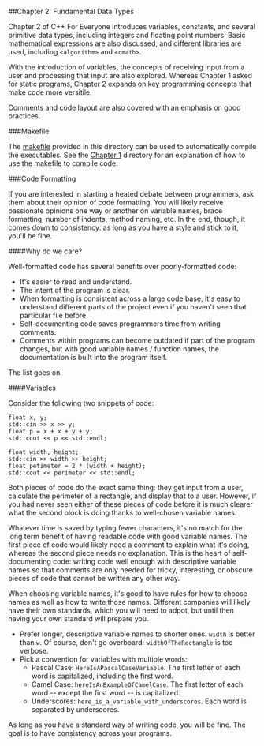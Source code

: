 ##Chapter 2: Fundamental Data Types

Chapter 2 of C++ For Everyone introduces variables, constants, and several primitive data types, including integers and floating point numbers. Basic mathematical expressions are also discussed, and different libraries are used, including `<algorithm>` and `<cmath>`. 

With the introduction of variables, the concepts of receiving input from a user and processing that input are also explored. Whereas Chapter 1 asked for static programs, Chapter 2 expands on key programming concepts that make code more versitile. 

Comments and code layout are also covered with an emphasis on good practices. 

###Makefile

The [makefile](https://github.com/aalogancheney/CPlusPlus_For_Everyone/blob/master/Chapter_2/makefile) provided in this directory can be used to automatically compile the executables. See the [Chapter 1](https://github.com/aalogancheney/CPlusPlus_For_Everyone/tree/master/Chapter_1) directory for an explanation of how to use the makefile to compile code. 

###Code Formatting

If you are interested in starting a heated debate between programmers, ask them about their opinion of code formatting. You will likely receive passionate opinions one way or another on variable names, brace formatting, number of indents, method naming, etc. In the end, though, it comes down to consistency: as long as you have a style and stick to it, you'll be fine.

####Why do we care?

Well-formatted code has several benefits over poorly-formatted code:

+ It's easier to read and understand.
+ The intent of the program is clear.
+ When formatting is consistent across a large code base, it's easy to understand different parts of the project even if you haven't seen that particular file before
+ Self-documenting code saves programmers time from writing comments. 
+ Comments within programs can become outdated if part of the program changes, but with good variable names / function names, the documentation is built into the program itself.

The list goes on. 

####Variables

Consider the following two snippets of code:

```
float x, y;
std::cin >> x >> y;
float p = x + x + y + y;
std::cout << p << std::endl;
```

```
float width, height;
std::cin >> width >> height;
float petimeter = 2 * (width + height);
std::cout << perimeter << std::endl;
```

Both pieces of code do the exact same thing: they get input from a user, calculate the perimeter of a rectangle, and display that to a user. However, if you had never seen either of these pieces of code before it is much clearer what the second block is doing thanks to well-chosen variable names. 

Whatever time is saved by typing fewer characters, it's no match for the long term benefit of having readable code with good variable names. The first piece of code would likely need a comment to explain what it's doing, whereas the second piece needs no explanation. This is the heart of self-documenting code: writing code well enough with descriptive variable names so that comments are only needed for tricky, interesting, or obscure pieces of code that cannot be written any other way. 

When choosing variable names, it's good to have rules for how to choose names as well as how to write those names. Different companies will likely have their own standards, which you will need to adpot, but until then having your own standard will prepare you.

+ Prefer longer, descriptive variable names to shorter ones. `width` is better than `w`. Of course, don't go overboard: `widthOfTheRectangle` is too verbose.
+ Pick a convention for variables with multiple words:
  + Pascal Case: `HereIsAPascalCaseVariable`. The first letter of each word is capitalized, including the first word.
  + Camel Case: `hereIsAnExampleOfCamelCase`. The first letter of each word -- except the first word -- is capitalized.
  + Underscores: `here_is_a_variable_with_underscores`. Each word is separated by underscores. 

As long as you have a standard way of writing code, you will be fine. The goal is to have consistency across your programs.